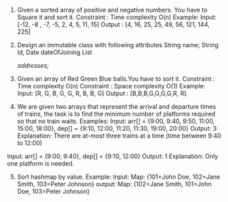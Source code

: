 1. Given a sorted array of positive and negative numbers. You have to Square it and sort it.
Constraint : Time complexity O(n)
Example:
Input: [-12, -8 , -7, -5, 2, 4, 5, 11, 15]
Output : [4, 16, 25, 25, 49, 56, 121, 144, 225]

2. Design an immutable class with following attributes
String name;
String Id,
Date dateOfJoining
List<Address> addresses;

3. Given an array of Red Green Blue balls.You have to sort it.
Constraint : Time complexity O(n)
Constraint : Space complexity O(1)
Example:
Input: [R, G, B, G, G, R, B, B, G]
Output : [B,B,B,G,G,G,G,R, R]

4. We are given two arrays that represent the arrival and departure times of trains, the
task is to find the minimum number of platforms required so that no train waits.
Examples:
Input: arr[] = {9:00, 9:40, 9:50, 11:00, 15:00, 18:00}, dep[] = {9:10, 12:00, 11:20, 11:30,
19:00, 20:00}
Output: 3
Explanation: There are at-most three trains at a time (time between 9:40 to 12:00)

Input: arr[] = {9:00, 9:40}, dep[] = {9:10, 12:00}
Output: 1
Explanation: Only one platform is needed.

5. Sort hashmap by value.
Example:
Input: Map: {101=John Doe, 102=Jane Smith, 103=Peter Johnson}
output: Map: {102=Jane Smith, 101=John Doe, 103=Peter Johnson}
